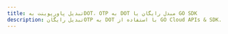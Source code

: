 ---title: تبدیل پاورپوینت بهDOT، OTP به DOT مبدل رایگان یا GO SDKdescription: تبدیل رایگانOTP به DOT با استفاده از GO Cloud APIs & SDK. همچنین اسناد Microsoft PowerPoint را در Cloud ایجاد، ویرایش و رندر کنید.---